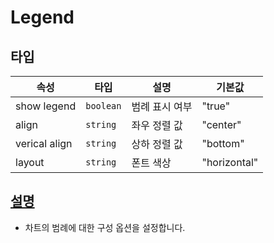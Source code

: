 # Legend

## 타입
| 속성 | 타입 | 설명 | 기본값 | 
| -- | -- | -- | -- |
| show legend | `boolean` | 범례 표시 여부 | "true" |
| align | `string` | 좌우 정렬 값 | "center" | 
| verical align | `string` | 상하 정렬 값 | "bottom" |
| layout | `string` | 폰트 색상 | "horizontal" | 

## [설명](https://docs.ibsheet.com/ibchart/v1/manual/#docs/props/legend/alegend)
- 차트의 범례에 대한 구성 옵션을 설정합니다.